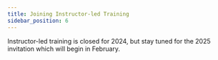 ```yaml
---
title: Joining Instructor-led Training
sidebar_position: 6
---
```


Instructor-led training is closed for 2024, but stay tuned for the 2025 invitation which will begin in February.
